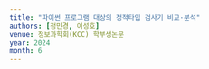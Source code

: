 ```yaml
---
title: "파이썬 프로그램 대상의 정적타입 검사기 비교·분석"
authors: [정민경, 이성호]
venue: 정보과학회(KCC) 학부생논문
year: 2024
month: 6
---
```

